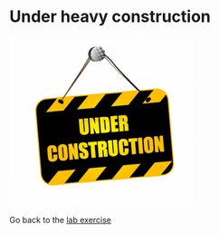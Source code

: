 # Under heavy construction
![under_constructions](images/under-construction.png)

Go back to the  [lab exercise](LabExercise.md)
